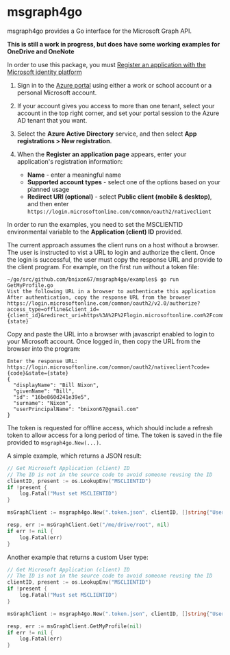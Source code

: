 # msgraph4go

msgraph4go provides a Go interface for the Microsoft Graph API.

**This is still a work in progress, but does have some working examples for OneDrive and OneNote**

In order to use this package, you must
[Register an application with the Microsoft identity platform](https://docs.microsoft.com/en-us/graph/auth-register-app-v2)

1. Sign in to the [Azure portal](https://portal.azure.com/) using either a work or school account
or a personal Microsoft account.

2. If your account gives you access to more than one tenant,
select your account in the top right corner,
and set your portal session to the Azure AD tenant that you want.

3. Select the **Azure Active Directory** service,
and then select **App registrations > New registration**.

4. When the **Register an application page** appears, enter your application's registration information:

    - **Name** - enter a meaningful name
    - **Supported account types** - select one of the options based on your planned usage
    - **Redirect URI (optional)** - select **Public client (mobile & desktop)**, and then enter `https://login.microsoftonline.com/common/oauth2/nativeclient`

In order to run the examples, you need to set the MSCLIENTID environmental variable to the **Application (client) ID** provided.


The current approach assumes the client runs on a host without a browser. The user is instructed to vist a URL to login and authorize the client. Once the login is successful, the user must copy the response URL and provide to the client program. For example, on the first run without a token file:
```
~/go/src/github.com/bnixon67/msgraph4go/examples$ go run GetMyProfile.go 
Vist the following URL in a browser to authenticate this application
After authentication, copy the response URL from the browser
https://login.microsoftonline.com/common/oauth2/v2.0/authorize?access_type=offline&client_id={client_id}&redirect_uri=https%3A%2F%2Flogin.microsoftonline.com%2Fcommon%2Foauth2%2Fnativeclient&response_type=code&scope=User.Read&state={state}
```
Copy and paste the URL into a browser with javascript enabled to login to your Microsoft account. Once logged in, then copy the URL from the browser into the program:
```
Enter the response URL:
https://login.microsoftonline.com/common/oauth2/nativeclient?code={code}&state={state}
{
  "displayName": "Bill Nixon",
  "givenName": "Bill",
  "id": "16be860d241e39e5",
  "surname": "Nixon",
  "userPrincipalName": "bnixon67@gmail.com"
}
```

The token is requested for offline access, which should include a refresh token to allow access for a long period of time.  The token is saved in the file provided to ```msgraph4go.New(...)```.

A simple example, which returns a JSON result:
```go
// Get Microsoft Application (client) ID
// The ID is not in the source code to avoid someone reusing the ID
clientID, present := os.LookupEnv("MSCLIENTID")
if !present {
	log.Fatal("Must set MSCLIENTID")
}

msGraphClient := msgraph4go.New(".token.json", clientID, []string{"User.Read"})

resp, err := msGraphClient.Get("/me/drive/root", nil)
if err != nil {
	log.Fatal(err)
}
```

Another example that returns a custom User type:
```go
// Get Microsoft Application (client) ID
// The ID is not in the source code to avoid someone reusing the ID
clientID, present := os.LookupEnv("MSCLIENTID")
if !present {
	log.Fatal("Must set MSCLIENTID")
}

msGraphClient := msgraph4go.New(".token.json", clientID, []string{"User.Read"})

resp, err := msGraphClient.GetMyProfile(nil)
if err != nil {
	log.Fatal(err)
}
```
